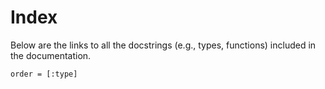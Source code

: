# Index

Below are the links to all the docstrings (e.g., types, functions) included in the documentation.

```@index
order = [:type]
```